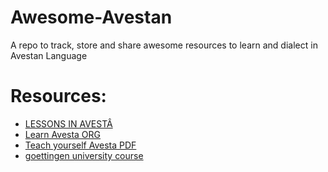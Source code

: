# Awesome-Avestan
A repo to track, store and share awesome resources to learn and dialect in Avestan Language





# Resources:
- [LESSONS IN AVESTÂ](https://www.avesta.org/language/lessons.htm)
- [Learn Avesta ORG](https://www.learn-avesta.org)
- [Teach yourself Avesta PDF](https://www.avesta.org/language/Combined_Avesta_Grammar.pdf)
- [goettingen university course](https://spw.uni-goettingen.de/projects/aig/lng-ave.html)
